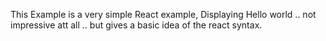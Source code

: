 This Example is a very simple React example,
Displaying Hello world .. not impressive att all .. but gives a basic idea of the react syntax.